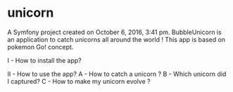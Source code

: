 unicorn
=======

A Symfony project created on October 6, 2016, 3:41 pm.
BubbleUnicorn is an application to catch unicorns all around the world !
 This app is based on pokemon Go! concept.
 
 
I - How to install the app?
 
II - How to use the app?
    A - How to catch a unicorn ?
    B - Which unicorn did I captured?
    C - How to make my unicorn evolve ?